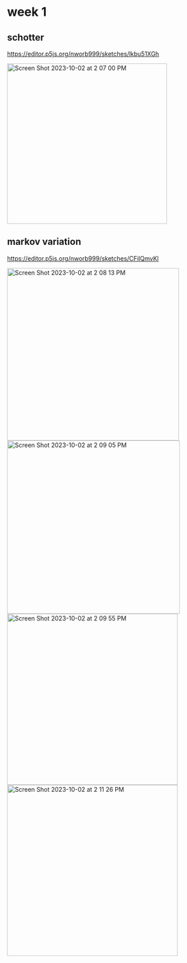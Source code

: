 # week 1

## schotter

https://editor.p5js.org/nworb999/sketches/lkbu51XGh

<img width="373" alt="Screen Shot 2023-10-02 at 2 07 00 PM" src="https://github.com/nworb999/ucsb-mat/assets/20407156/d408d033-9101-488e-a88d-b47eadc66f7a">

## markov variation

https://editor.p5js.org/nworb999/sketches/CFilQmvKl

<img width="401" alt="Screen Shot 2023-10-02 at 2 08 13 PM" src="https://github.com/nworb999/ucsb-mat/assets/20407156/21c47c8b-af40-4557-ace1-7c966a387217">

<img width="403" alt="Screen Shot 2023-10-02 at 2 09 05 PM" src="https://github.com/nworb999/ucsb-mat/assets/20407156/1ffbbf59-5710-4777-a116-61249947bcff">

<img width="398" alt="Screen Shot 2023-10-02 at 2 09 55 PM" src="https://github.com/nworb999/ucsb-mat/assets/20407156/6c103238-b9a6-4ed0-a4e2-723f64d4512a">

<img width="398" alt="Screen Shot 2023-10-02 at 2 11 26 PM" src="https://github.com/nworb999/ucsb-mat/assets/20407156/a981fe48-23c7-45e8-8254-2568e9c8580f">
